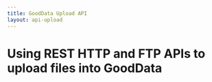```yaml
---
title: GoodData Upload API
layout: api-upload
---
```


# Using REST HTTP and FTP APIs to upload files into GoodData

## 
